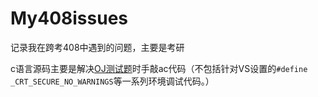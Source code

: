 # My408issues
记录我在跨考408中遇到的问题，主要是考研

c语言源码主要是解决[OJ测试题](oj.lgwenda.com)时手敲ac代码（不包括针对VS设置的`#define _CRT_SECURE_NO_WARNINGS`等一系列环境调试代码。）

